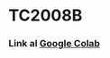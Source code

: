# TC2008B
### Link al [Google Colab](https://colab.research.google.com/github/santiagordz/multi-agentes/blob/main/main.ipynb)
